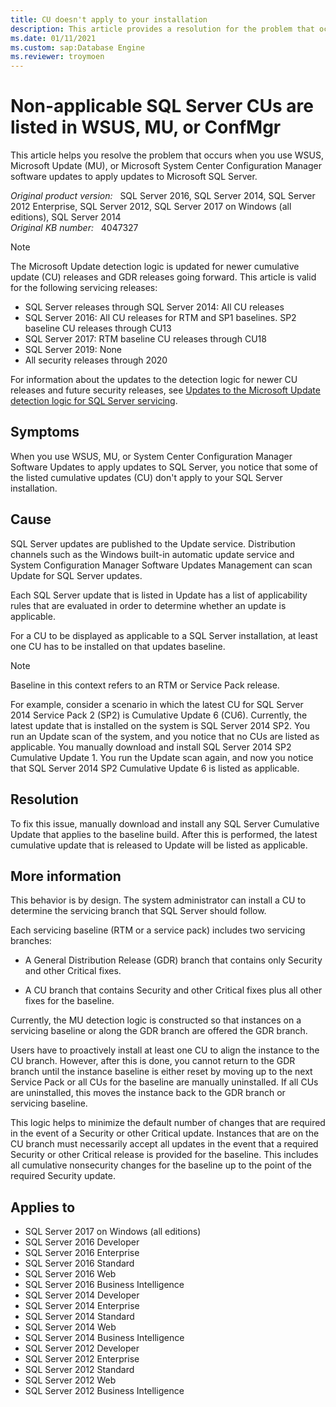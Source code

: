 ```yaml
---
title: CU doesn't apply to your installation
description: This article provides a resolution for the problem that occurs when you use WSUS, Microsoft Update, or Microsoft System Center Configuration Manager Software Updates to apply updates to Microsoft SQL Server.
ms.date: 01/11/2021
ms.custom: sap:Database Engine
ms.reviewer: troymoen 
---
```

# Non-applicable SQL Server CUs are listed in WSUS, MU, or ConfMgr

This article helps you resolve the problem that occurs when you use WSUS, Microsoft Update (MU), or Microsoft System Center Configuration Manager software updates to apply updates to Microsoft SQL Server.

_Original product version:_ &nbsp; SQL Server 2016, SQL Server 2014, SQL Server 2012 Enterprise, SQL Server 2012, SQL Server 2017 on Windows (all editions), SQL Server 2014  
_Original KB number:_ &nbsp; 4047327

> [!NOTE]
> The Microsoft Update detection logic is updated for newer cumulative update (CU) releases and GDR releases going forward. This article is valid for the following servicing releases:
>
>- SQL Server releases through SQL Server 2014: All CU releases
>- SQL Server 2016: All CU releases for RTM and SP1 baselines. SP2 baseline CU releases through CU13
>- SQL Server 2017: RTM baseline CU releases through CU18
>- SQL Server 2019: None
>- All security releases through 2020

For information about the updates to the detection logic for newer CU releases and future security releases, see [Updates to the Microsoft Update detection logic for SQL Server servicing](../windows/new-mu-servicing-model.md).

## Symptoms

When you use WSUS, MU, or System Center Configuration Manager Software Updates to apply updates to SQL Server, you notice that some of the listed cumulative updates (CU) don't apply to your SQL Server installation.

## Cause

SQL Server updates are published to the Update service. Distribution channels such as the Windows built-in automatic update service and System Configuration Manager Software Updates Management can scan Update for SQL Server updates.  

Each SQL Server update that is listed in Update has a list of applicability rules that are evaluated in order to determine whether an update is applicable.  

For a CU to be displayed as applicable to a SQL Server installation, at least one CU has to be installed on that updates baseline.  

> [!NOTE]
> Baseline in this context refers to an RTM or Service Pack release.

For example, consider a scenario in which the latest CU for SQL Server 2014 Service Pack 2 (SP2) is Cumulative Update 6 (CU6). Currently, the latest update that is installed on the system is SQL Server 2014 SP2. You run an Update scan of the system, and you notice that no CUs are listed as applicable. You manually download and install SQL Server 2014 SP2 Cumulative Update 1. You run the Update scan again, and now you notice that SQL Server 2014 SP2 Cumulative Update 6 is listed as applicable.

## Resolution

To fix this issue, manually download and install any SQL Server Cumulative Update that applies to the baseline build. After this is performed, the latest cumulative update that is released to Update will be listed as applicable.

## More information

This behavior is by design. The system administrator can install a CU to determine the servicing branch that SQL Server should follow.  

Each servicing baseline (RTM or a service pack) includes two servicing branches:

- A General Distribution Release (GDR) branch that contains only Security and other Critical fixes.

- A CU branch that contains Security and other Critical fixes plus all other fixes for the baseline.

Currently, the MU detection logic is constructed so that instances on a servicing baseline or along the GDR branch are offered the GDR branch.

Users have to proactively install at least one CU to align the instance to the CU branch. However, after this is done, you cannot return to the GDR branch until the instance baseline is either reset by moving up to the next Service Pack or all CUs for the baseline are manually uninstalled. If all CUs are uninstalled, this moves the instance back to the GDR branch or servicing baseline.

This logic helps to minimize the default number of changes that are required in the event of a Security or other Critical update. Instances that are on the CU branch must necessarily accept all updates in the event that a required Security or other Critical release is provided for the baseline. This includes all cumulative nonsecurity changes for the baseline up to the point of the required Security update.

## Applies to

- SQL Server 2017 on Windows (all editions)
- SQL Server 2016 Developer
- SQL Server 2016 Enterprise
- SQL Server 2016 Standard
- SQL Server 2016 Web
- SQL Server 2016 Business Intelligence
- SQL Server 2014 Developer
- SQL Server 2014 Enterprise
- SQL Server 2014 Standard
- SQL Server 2014 Web
- SQL Server 2014 Business Intelligence
- SQL Server 2012 Developer
- SQL Server 2012 Enterprise
- SQL Server 2012 Standard
- SQL Server 2012 Web
- SQL Server 2012 Business Intelligence
